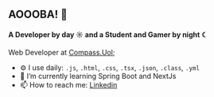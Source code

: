 ## AOOOBA! 👋
#### A Developer by day ☼ and a Student and Gamer by night ☾

Web Developer at [Compass.Uol](https://compass.uol/);<br>


- ⚙️ I use daily: `.js`, `.html`, `.css`, `.tsx`, `.json`, `.class`, `.yml`
- 🌱 I’m currently learning Spring Boot and NextJs
- 📫 How to reach me: [Linkedin](https://www.linkedin.com/in/gregory-mattos/)
  
